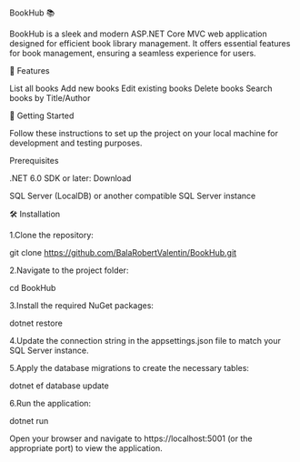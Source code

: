 BookHub 📚


BookHub is a sleek and modern ASP.NET Core MVC web application designed for efficient book library management. It offers essential features for book management, ensuring a seamless experience for users.

🌟 Features


List all books
Add new books
Edit existing books
Delete books
Search books by Title/Author


🚀 Getting Started


Follow these instructions to set up the project on your local machine for development and testing purposes.

Prerequisites


.NET 6.0 SDK or later: Download

SQL Server (LocalDB) or another compatible SQL Server instance


🛠 Installation


1.Clone the repository:

git clone https://github.com/BalaRobertValentin/BookHub.git

2.Navigate to the project folder:

cd BookHub

3.Install the required NuGet packages:

dotnet restore

4.Update the connection string in the appsettings.json file to match your SQL Server instance.

5.Apply the database migrations to create the necessary tables:

dotnet ef database update

6.Run the application:

dotnet run

Open your browser and navigate to https://localhost:5001 (or the appropriate port) to view the application.
